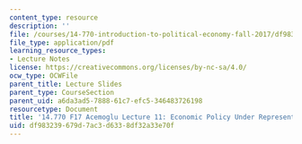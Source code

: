 ```yaml
---
content_type: resource
description: ''
file: /courses/14-770-introduction-to-political-economy-fall-2017/df983239679d7ac3d6338df32a33e70f_MIT14_770F17_lec11_acemoglu.pdf
file_type: application/pdf
learning_resource_types:
- Lecture Notes
license: https://creativecommons.org/licenses/by-nc-sa/4.0/
ocw_type: OCWFile
parent_title: Lecture Slides
parent_type: CourseSection
parent_uid: a6da3ad5-7888-61c7-efc5-346483726198
resourcetype: Document
title: '14.770 F17 Acemoglu Lecture 11: Economic Policy Under Representative Democracy'
uid: df983239-679d-7ac3-d633-8df32a33e70f
---
```

